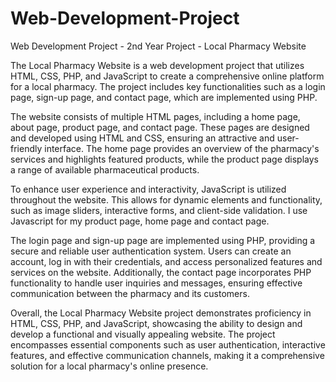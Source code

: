 # Web-Development-Project
Web Development Project - 2nd Year Project - Local Pharmacy Website

The Local Pharmacy Website is a web development project that utilizes HTML, CSS, PHP, and JavaScript to create a comprehensive online platform for a local pharmacy. The project includes key functionalities such as a login page, sign-up page, and contact page, which are implemented using PHP.

The website consists of multiple HTML pages, including a home page, about page, product page, and contact page. These pages are designed and developed using HTML and CSS, ensuring an attractive and user-friendly interface. The home page provides an overview of the pharmacy's services and highlights featured products, while the product page displays a range of available pharmaceutical products.

To enhance user experience and interactivity, JavaScript is utilized throughout the website. This allows for dynamic elements and functionality, such as image sliders, interactive forms, and client-side validation. I use Javascript for my product page, home page and contact page.

The login page and sign-up page are implemented using PHP, providing a secure and reliable user authentication system. Users can create an account, log in with their credentials, and access personalized features and services on the website. Additionally, the contact page incorporates PHP functionality to handle user inquiries and messages, ensuring effective communication between the pharmacy and its customers.

Overall, the Local Pharmacy Website project demonstrates proficiency in HTML, CSS, PHP, and JavaScript, showcasing the ability to design and develop a functional and visually appealing website. The project encompasses essential components such as user authentication, interactive features, and effective communication channels, making it a comprehensive solution for a local pharmacy's online presence.
